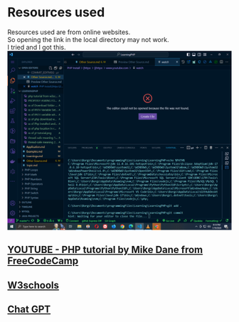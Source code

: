 # **Resources used**

Resources used are from online websites.  
So opening the link in the local directory may not work.  
I tried and I got this.
![Error from clicking the link](./resources/Opening%20the%20Online%20Link%20in%20Local%20directory.PNG)

## [YOUTUBE - PHP tutorial by Mike Dane from FreeCodeCamp]([https://](https://www.youtube.com/watch?v=OK_JCtrrv-c))


## [W3schools](https://www.w3schools.com/php/)
## [Chat GPT]([https://](https://chat.openai.com/)) 
